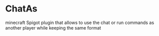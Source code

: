 # ChatAs
minecraft Spigot plugin that allows to use the chat or run commands as another player while keeping the same format
